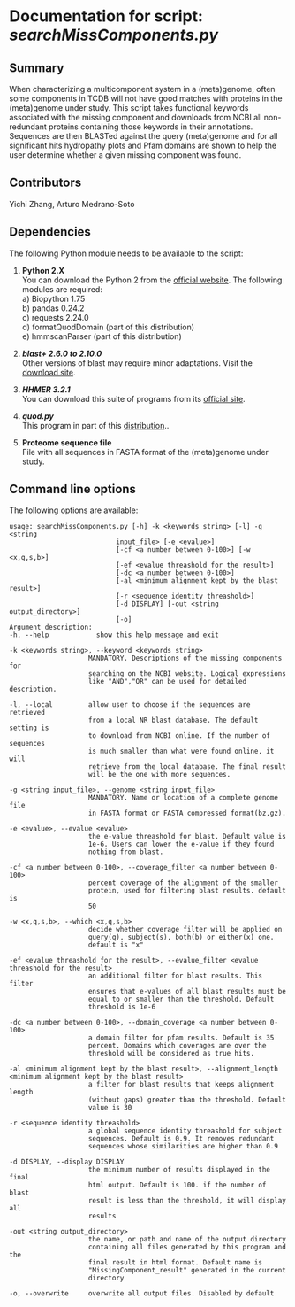# Documentation for script: _searchMissComponents.py_

## Summary
When characterizing a multicomponent system in a (meta)genome, often some components in TCDB will not have good 
matches with proteins in the (meta)genome under study. This script takes functional keywords associated with the missing 
component and downloads from NCBI all non-redundant proteins containing those keywords in their annotations. Sequences 
are then BLASTed against the query (meta)genome and for all significant hits hydropathy plots and Pfam domains are
shown to help the user determine whether a given missing component was found.

## Contributors  
Yichi Zhang, Arturo Medrano-Soto


## Dependencies
The following Python module needs to be available to the script: 

1. **Python 2.X**  
You can download the Python 2 from the [official website](https://www.python.org/). The following
modules are required:  
  a) Biopython 1.75  
  b) pandas 0.24.2  
  c) requests 2.24.0  
  d) formatQuodDomain (part of this distribution)  
  e) hmmscanParser (part of this distribution)  

2. **_blast+ 2.6.0 to 2.10.0_**  
Other versions of blast may require minor adaptations. Visit the
[download site](https://blast.ncbi.nlm.nih.gov/Blast.cgi?PAGE_TYPE=BlastDocs&DOC_TYPE=Download).  

3. **_HHMER 3.2.1_**  
You can download this suite of programs from its [official site](http://hmmer.org/).  

4. **_quod.py_**  
This program in part of this [distribution](https://gitlab.com/khendarg/hvordan/blob/master/docs/quod.md)..  

5. **Proteome sequence file**   
File with all sequences in FASTA format of the (meta)genome under study.  


## Command line options
The following options are available:

    usage: searchMissComponents.py [-h] -k <keywords string> [-l] -g <string
                               input_file> [-e <evalue>]
                               [-cf <a number between 0-100>] [-w <x,q,s,b>]
                               [-ef <evalue threashold for the result>]
                               [-dc <a number between 0-100>]
                               [-al <minimum alignment kept by the blast result>]
                               [-r <sequence identity threashold>]
                               [-d DISPLAY] [-out <string output_directory>]
                               [-o]
    Argument description:
    -h, --help            show this help message and exit
    
    -k <keywords string>, --keyword <keywords string>
                        MANDATORY. Descriptions of the missing components for
                        searching on the NCBI website. Logical expressions
                        like "AND","OR" can be used for detailed description.
                        
    -l, --local         allow user to choose if the sequences are retrieved
                        from a local NR blast database. The default setting is
                        to download from NCBI online. If the number of sequences
                        is much smaller than what were found online, it will
                        retrieve from the local database. The final result
                        will be the one with more sequences.
                        
    -g <string input_file>, --genome <string input_file>
                        MANDATORY. Name or location of a complete genome file
                        in FASTA format or FASTA compressed format(bz,gz).
                        
    -e <evalue>, --evalue <evalue>
                        the e-value threashold for blast. Default value is
                        1e-6. Users can lower the e-value if they found
                        nothing from blast.
                        
    -cf <a number between 0-100>, --coverage_filter <a number between 0-100>
                        percent coverage of the alignment of the smaller
                        protein, used for filtering blast results. default is
                        50
                        
    -w <x,q,s,b>, --which <x,q,s,b>
                        decide whether coverage filter will be applied on
                        query(q), subject(s), both(b) or either(x) one.
                        default is "x"
                        
    -ef <evalue threashold for the result>, --evalue_filter <evalue threashold for the result>
                        an additional filter for blast results. This filter
                        ensures that e-values of all blast results must be
                        equal to or smaller than the threshold. Default
                        threshold is 1e-6
                        
    -dc <a number between 0-100>, --domain_coverage <a number between 0-100>
                        a domain filter for pfam results. Default is 35
                        percent. Domains which coverages are over the
                        threshold will be considered as true hits.
                        
    -al <minimum alignment kept by the blast result>, --alignment_length <minimum alignment kept by the blast result>
                        a filter for blast results that keeps alignment length
                        (without gaps) greater than the threshold. Default
                        value is 30
                        
    -r <sequence identity threashold>
                        a global sequence identity threashold for subject
                        sequences. Default is 0.9. It removes redundant
                        sequences whose similarities are higher than 0.9
                        
    -d DISPLAY, --display DISPLAY
                        the minimum number of results displayed in the final
                        html output. Default is 100. if the number of blast
                        result is less than the threshold, it will display all
                        results
                        
    -out <string output_directory>
                        the name, or path and name of the output directory
                        containing all files generated by this program and the
                        final result in html format. Default name is
                        "MissingComponent_result" generated in the current
                        directory
                        
    -o, --overwrite     overwrite all output files. Disabled by default
